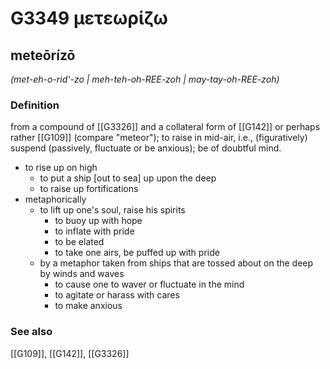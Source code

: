 # G3349 μετεωρίζω

## meteōrízō

_(met-eh-o-rid'-zo | meh-teh-oh-REE-zoh | may-tay-oh-REE-zoh)_

### Definition

from a compound of [[G3326]] and a collateral form of [[G142]] or perhaps rather [[G109]] (compare "meteor"); to raise in mid-air, i.e., (figuratively) suspend (passively, fluctuate or be anxious); be of doubtful mind.

- to rise up on high
  - to put a ship [out to sea] up upon the deep
  - to raise up fortifications
- metaphorically
  - to lift up one's soul, raise his spirits
    - to buoy up with hope
    - to inflate with pride
    - to be elated
    - to take one airs, be puffed up with pride
  - by a metaphor taken from ships that are tossed about on the deep by winds and waves
    - to cause one to waver or fluctuate in the mind
    - to agitate or harass with cares
    - to make anxious

### See also

[[G109]], [[G142]], [[G3326]]

